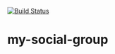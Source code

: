 [![Build Status](https://travis-ci.org/GabrielTavares99/meu-grupo-social-api.svg?branch=master)](https://travis-ci.org/GabrielTavares99/meu-grupo-social-api)
# my-social-group



